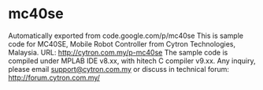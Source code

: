 # mc40se
Automatically exported from code.google.com/p/mc40se
This is sample code for MC40SE, Mobile Robot Controller from Cytron Technologies, Malaysia. URL: http://cytron.com.my/p-mc40se
The sample code is compiled under MPLAB IDE v8.xx, with hitech C compiler v9.xx.
Any inquiry, please email support@cytron.com.my or discuss in technical forum: http://forum.cytron.com.my/
